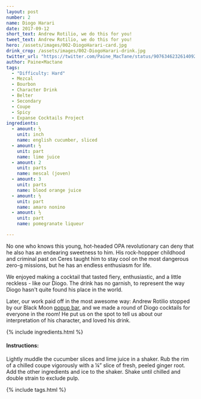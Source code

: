 ```yaml
---
layout: post
number: 2
name: Diogo Harari
date: 2017-09-12
short_text: Andrew Rotilio, we do this for you!
tweet_text: Andrew Rotilio, we do this for you!
hero: /assets/images/002-DiogoHarari-card.jpg
drink_crop: /assets/images/002-DiogoHarari-drink.jpg
twitter_url: "https://twitter.com/Paine_MacTane/status/907634623261409280"
author: Paine×Mactane
tags: 
  - "Difficulty: Hard"
  - Mezcal
  - Bourbon 
  - Character Drink
  - Belter 
  - Secondary
  - Coupe
  - Spicy
  - Expanse Cocktails Project
ingredients:
  - amount: ½
    unit: inch
    name: english cucumber, sliced
  - amount: ½ 
    unit: part
    name: lime juice
  - amount: 2
    unit: parts
    name: mescal (joven)
  - amount: 3
    unit: parts
    name: blood orange juice
  - amount: ½
    unit: part
    name: amaro nonino
  - amount: ½
    unit: part
    name: pomegranate liqueur

---
```


No one who knows this young, hot-headed OPA revolutionary can deny that he also has an endearing sweetness to him. His rock-hoppper childhood and criminal past on Ceres taught him to stay cool on the most dangerous zero-g missions, but he has an endless enthusiasm for life. 

We enjoyed making a cocktail that tasted fiery, enthusiastic, and a little reckless - like our Diogo. The drink has no garnish, to represent the way Diogo hasn't quite found his place in the world.  

Later, our work paid off in the most awesome way: Andrew Rotilio stopped by our Black Moon [popup bar](http://twitter.com/BelterBar), and we made a round of Diogo cocktails for everyone in the room! He put us on the spot to tell us about our interpretation of his character, and loved his drink. 

{% include ingredients.html %}

#### Instructions:

Lightly muddle the cucumber slices and lime juice 
in a shaker.  Rub the rim of a chilled coupe vigorously with a ¼” slice of fresh, peeled ginger root. Add the other ingredients and ice to the shaker. Shake until chilled and double strain to exclude pulp. 

{% include tags.html %}
